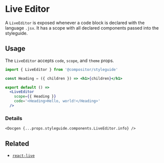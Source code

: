 # Live Editor

A `LiveEditor` is exposed whenever a code block is declared with the language `.jsx`.
It has a scope with all declared components passed into the styleguide.

## Usage

The `LiveEditor` accepts `code`, `scope`, and `theme` props.

```jsx
import { LiveEditor } from '@compositor/styleguide'

const Heading = ({ children }) => <h1>{children}</h1>

export default () =>
  <LiveEditor
    scope={{ Heading }}
    code='<Heading>Hello, world!</Heading>'
  />
```

### Details

```!jsx
<Docgen {...props.styleguide.components.LiveEditor.info} />
```

## Related

- [`react-live`](https://github.com/FormidableLabs/react-live)
